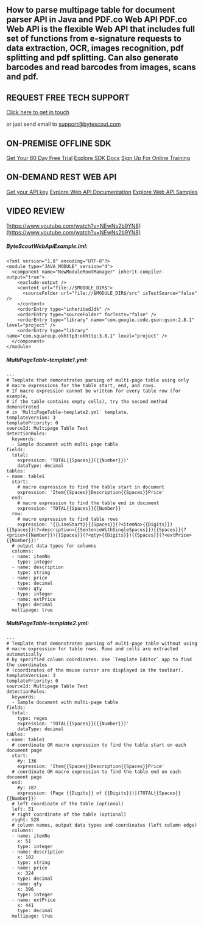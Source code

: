## How to parse multipage table for document parser API in Java and PDF.co Web API PDF.co Web API is the flexible Web API that includes full set of functions from e-signature requests to data extraction, OCR, images recognition, pdf splitting and pdf splitting. Can also generate barcodes and read barcodes from images, scans and pdf.

## REQUEST FREE TECH SUPPORT

[Click here to get in touch](https://bytescout.zendesk.com/hc/en-us/requests/new?subject=PDF.co%20Web%20API%20Question)

or just send email to [support@bytescout.com](mailto:support@bytescout.com?subject=PDF.co%20Web%20API%20Question) 

## ON-PREMISE OFFLINE SDK 

[Get Your 60 Day Free Trial](https://bytescout.com/download/web-installer?utm_source=github-readme)
[Explore SDK Docs](https://bytescout.com/documentation/index.html?utm_source=github-readme)
[Sign Up For Online Training](https://academy.bytescout.com/)


## ON-DEMAND REST WEB API

[Get your API key](https://pdf.co/documentation/api?utm_source=github-readme)
[Explore Web API Documentation](https://pdf.co/documentation/api?utm_source=github-readme)
[Explore Web API Samples](https://github.com/bytescout/ByteScout-SDK-SourceCode/tree/master/PDF.co%20Web%20API)

## VIDEO REVIEW

[https://www.youtube.com/watch?v=NEwNs2b9YN8](https://www.youtube.com/watch?v=NEwNs2b9YN8)




<!-- code block begin -->

##### **ByteScoutWebApiExample.iml:**
    
```
<?xml version="1.0" encoding="UTF-8"?>
<module type="JAVA_MODULE" version="4">
  <component name="NewModuleRootManager" inherit-compiler-output="true">
    <exclude-output />
    <content url="file://$MODULE_DIR$">
      <sourceFolder url="file://$MODULE_DIR$/src" isTestSource="false" />
    </content>
    <orderEntry type="inheritedJdk" />
    <orderEntry type="sourceFolder" forTests="false" />
    <orderEntry type="library" name="com.google.code.gson:gson:2.8.1" level="project" />
    <orderEntry type="library" name="com.squareup.okhttp3:okhttp:3.8.1" level="project" />
  </component>
</module>
```

<!-- code block end -->    

<!-- code block begin -->

##### **MultiPageTable-template1.yml:**
    
```
---
# Template that demonstrates parsing of multi-page table using only 
# macro expressions for the table start, end, and rows.
# If macro expression cannot be written for every table row (for example, 
# if the table contains empty cells), try the second method demonstrated 
# in `MultiPageTable-template2.yml` template.
templateVersion: 3
templatePriority: 0
sourceId: Multipage Table Test
detectionRules:
  keywords:
  - Sample document with multi-page table
fields:
  total:
    expression: 'TOTAL{{Spaces}}({{Number}})'
    dataType: decimal
tables:
- name: table1
  start:
    # macro expression to find the table start in document
    expression: 'Item{{Spaces}}Description{{Spaces}}Price'
  end:
    # macro expression to find the table end in document
    expression: 'TOTAL{{Spaces}}{{Number}}'
  row:
    # macro expression to find table rows
    expression: '{{LineStart}}{{Spaces}}(?<itemNo>{{Digits}}){{Spaces}}(?<description>{{SentenceWithSingleSpaces}}){{Spaces}}(?<price>{{Number}}){{Spaces}}(?<qty>{{Digits}}){{Spaces}}(?<extPrice>{{Number}})'
  # output data types for columns
  columns: 
  - name: itemNo
    type: integer
  - name: description
    type: string
  - name: price
    type: decimal
  - name: qty
    type: integer
  - name: extPrice
    type: decimal
  multipage: true
```

<!-- code block end -->    

<!-- code block begin -->

##### **MultiPageTable-template2.yml:**
    
```
---
# Template that demonstrates parsing of multi-page table without using 
# macro expression for table rows. Rows and cells are extracted automatically 
# by specified column coordinates. Use `Template Editor` app to find the coordinates 
# (coordinates of the mouse cursor are displayed in the toolbar).
templateVersion: 3
templatePriority: 0
sourceId: Multipage Table Test
detectionRules:
  keywords:
  - Sample document with multi-page table
fields:
  total:
    type: regex
    expression: 'TOTAL{{Spaces}}({{Number}})'
    dataType: decimal
tables:
- name: table1
  # coordinate OR macro expression to find the table start on each document page
  start:
    #y: 136
    expression: 'Item{{Spaces}}Description{{Spaces}}Price'
  # coordinate OR macro expression to find the table end on each document page
  end:
    #y: 787
    expression: (Page {{Digits}} of {{Digits}})|(TOTAL{{Spaces}}{{Number}})
  # left coordinate of the table (optional)
  left: 51
  # right coordinate of the table (optional)
  right: 528
  # column names, output data types and coordinates (left column edge)
  columns: 
  - name: itemNo
    x: 51
    type: integer
  - name: description
    x: 102
    type: string
  - name: price
    x: 324
    type: decimal
  - name: qty
    x: 396
    type: integer
  - name: extPrice
    x: 441
    type: decimal
  multipage: true
```

<!-- code block end -->